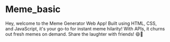 # Meme_basic
 Hey, welcome to the Meme Generator Web App! Built using HTML, CSS, and JavaScript, it's your go-to for instant meme hilarity! With APIs, it churns out fresh memes on demand. Share the laughter with friends! 😄🚀
